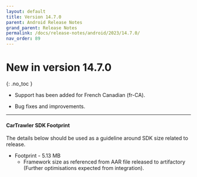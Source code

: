 ```yaml
---
layout: default
title: Version 14.7.0
parent: Android Release Notes
grand_parent: Release Notes
permalink: /docs/release-notes/android/2023/14.7.0/
nav_order: 89
---
```


# New in version 14.7.0

{: .no_toc }

* Support has been added for French Canadian (fr-CA).  

* Bug fixes and improvements.

---
#### CarTrawler SDK Footprint
The details below should be used as a guideline around SDK size related to release.
* Footprint - 5.13 MB
  * Framework size as referenced from AAR file released to artifactory (Further optimisations expected from integration).
